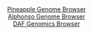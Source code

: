 <div id="Pineapple_Genome_Browser" align="center">
  <a href="https://igv.org/app/?sessionURL=blob:zZRdT9swGIX_iyXQJqX5bBISCU0plJVRGGsbyopQ5CROYnDs1HbSL_W_z6BNuxkSvdg0yRf2K9vvOcePvAMd4gIzCkJg65arWxbQgKjYagrrhqAbWCMBwgISgTTAUYE4ohkC4Q4UUEgYT8bqZCVlI0LDwLLp1ZCWTBeODmu4ZRSuhJ6x2jhjhMCUcSgZF8aAw44ZuOx6K5TCptFVb0d3jRxKaEDSVIwKZjSIlslK3Zf8KiUloqxGSd0SiV8FJEqP0pjrBfwUzadRliEhrtDmMj.Nri6jO2cYLz57Z4v462gee_PjKS4plC1Hp_F2MYui6GJptdXgy71b3rbirLTuz31x5JwfD9cN5kicWr514ruea5sqGExztP6fPKuBD_T97B3ZFze02owXruXOSH8UD.xyyL.N70fRG873GiAsaxUJIKu4H1qm5pie5tpe72VqnWimGah8OMMgfHjUgOQwe1bbH3ZAbhrFCxBo2b6iowHGc8RB2AtM07eCwHb7ft8MAmuv7UDLyd8L9yKeBL5pR7btJQUmUsGcJ4I2QoeU6l1W6OX2wDQ3edb5lX.ytpdH9mBElk_zWXp9_mSn08n1mxyp5q9PqKy.R9M_Ie89QnSZHoobmXgTBdxWpVNem32ngbPn7.J2PV6P7OFd_48RvfxBh8VTMF5Dqfarilr.ZK6DHEMqVaHDAqeYYLmZqyTZCoSW7Sh0QcYIUywCXqYfTM3ULNf8.BtRZ_.4_wE-">Pineapple Genome Browser</a>
</div>
<div id="Alphonso_Genome_Browser" align="center">
  <a href="https://igv.org/app/?sessionURL=blob:zZJRb5swFIX_i6VWm0TAhgABqZpol3RZmmZNRZhSVciAIV4BU9uB0Cj_fV60aS.r1DxsmmRZ9pXte87xtwct4YKyGvjA1JGtIwQ0IDasu8dVU5JbXBEB_ByXgmiAk5xwUqcE.HuQYyFxuLxRNzdSNsI3DCqbQYXrgunC0nGFX1iNO6GnrDKuWFnihHEsGRfGJcctM2jRDjqS4KbRVW9Lt40MS2zgstmwWjCjIXURd.q9.FcpLkjNKhJX21LSo4BY6VEaMz3HH4LoPkhTIsSM9NPsIphNg5U1DtfXztU6XHyKQic6v6dFjeWWk4vhzVMZ7rp5t1xO1rOo334eJWfm5c1komYxP7M.no93DeVEXCAXjVzbsaGnwqF1Rnb_k2816Inen..oe_WyWXH6DfFLIYm7CCvxdbjK4Su.DxooWbpVLIB0w10fQc2CjmabzuDHEo00eEyHMwr8h0cNSI7TJ3X8YQ9k3yhigCDP2yM8GmA8Ixz4Aw9CF3meaQ_dIfQ8dND2YMvLvxftJFx6LjQD03TinJZS4ZzFom6Ejutab9NcL15OzNKB06mNd0kWZPKW990unYeRXPR4wv6UJYLKv2p9_D5l9C2K_gl1bxGiy.RU1ILbMbqOVrsvw_m6vRuvqX1mToZeK_sp6l4N6LRwcsYrLNV5VVHbn7y1mFNcS1VoqaAJLansI5Uj64CPTEthC1JWMsUh4EXyDmpQQzZ8_xtP6_B4.A4-">Alphonso Genome Browser</a>
</div>


<div id="DAF_Genomics_Browser" align="center">
  <a href="https://ink-blot.github.io/?sessionURL=blob:tZHtatswFIbv5UD7y3ZsybFrQxhu1q5ZthWSeIGWEjT7OHYtW64kN01D7n3C6xhslDHoQBIS5.N9dZ4DPKJUlWghBuJ4Y8fzwAJVit2SNR3HL6xBBXHBuEILJBYosc0Q4gMUTGmWLj6ZylLrTsWjUc4Ke4utaKpMOYo6rLOV6HWJJtUmDmvYs2jZTjmZaEyyZiPGu1K0SoxYlqFStjvqsN1udswcP2OboSVump7ralDdGBPGWO4UzLit2hyf_mLkPyibVb1L1stkqJ_jfpZPkvks.Uov0psPwfQmvb5ap8H6dFltW6Z7iZP7MuQLSp8_z_wdp6uwxvuO9NtuOndP6PvTi6eukqgmXuidhR6lgQ9HC7jIeoMAslJ6sedbITmziO_bL1c6DswMpKggvr2zQEuW1Sb99gB63xlQoPChH5hZIGSOEmI7ct3QiyIy9kPfjSLvaB2gl_yNSV6miyh0SUJI4HxjjdEvKj6Mzwj9GXwrjL91NvtfMV3XgT6_UnS1Kqcn5LIu9.S8fuCrj_vHOnkFlAWvfqwQsmHahH48X7AwbvQabPUvLvR4d_wO">DAF Genomics Browser</a>
</div>
